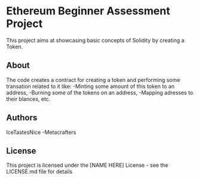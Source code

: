 # Ethereum Beginner Assessment Project

This project aims at showcasing basic concepts of Solidity by creating a Token.

## About

The code creates a contract for creating a token and performing some transation related to it like: 
-Minting some amount of this token to an address, 
-Burning some of the tokens on an address, 
-Mapping adresses to their blances, etc.

## Authors
IceTastesNice -Metacrafters

## License

This project is licensed under the [NAME HERE] License - see the LICENSE.md file for details
